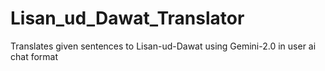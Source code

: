 # Lisan_ud_Dawat_Translator
Translates given sentences to Lisan-ud-Dawat using Gemini-2.0 in user ai chat format
